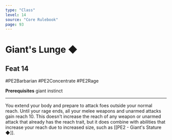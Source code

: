 ```yaml
---
type: "Class"
level: 14
source: "Core Rulebook"
page: 93
---
```

# Giant's Lunge ◆
## Feat 14
#PE2Barbarian #PE2Concentrate #PE2Rage 

**Prerequisites** giant instinct

---
You extend your body and prepare to attack foes outside your normal reach. Until your rage ends, all your melee weapons and unarmed attacks gain reach 10. This doesn't increase the reach of any weapon or unarmed attack that already has the reach trait, but it does combine with abilities that increase your reach due to increased size, such as [[PE2 - Giant's Stature ◆]].